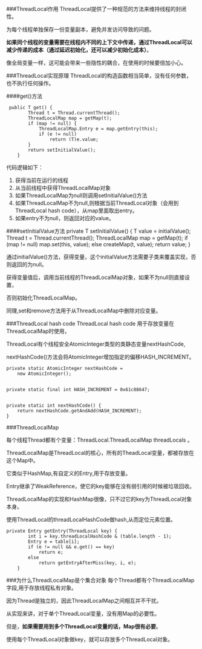###ThreadLocal作用
ThreadLocal提供了一种规范的方法来维持线程的封闭性。

为每个线程单独保存一份变量副本，避免并发访问导致的问题。

**如果同个线程的变量需要在线程内不同的上下文中传递，通过ThreadLocal可以减少传递的成本（通过延迟初始化，还可以减少初始化成本）**。

像全局变量一样，这可能会带来一些隐性的耦合，在使用的时候要倍加小心。

###ThreadLocal实现原理
ThreadLocal的构造函数相当简单，没有任何参数，也不执行任何操作。

####get()方法


	 public T get() {
	        Thread t = Thread.currentThread();
	        ThreadLocalMap map = getMap(t);
	        if (map != null) {
	            ThreadLocalMap.Entry e = map.getEntry(this);
	            if (e != null)
	                return (T)e.value;
	        }
	        return setInitialValue();
	    }

代码逻辑如下：

1.	获得当前在运行的线程
2.	从当前线程中获得ThreadLocalMap对象
3.	如果ThreadLocalMap为null则调用setInitialValue()方法
4.	如果ThreadLocalMap不为null,则根据当前ThreadLocal对象（会用到ThreadLocal hash code），从map里面取出entry。
5.	如果entry不为null，则返回对应的value。


####setInitialValue方法
	 private T setInitialValue() {
	        T value = initialValue();
	        Thread t = Thread.currentThread();
	        ThreadLocalMap map = getMap(t);
	        if (map != null)
	            map.set(this, value);
	        else
	            createMap(t, value);
	        return value;
	    }

通过initialValue()方法，获得变量，这个initialValue方法需要子类来覆盖实现，否则返回的为null。

获得变量值后，调用当前线程的ThreadLocalMap对象，如果不为null则直接设置，

否则初始化ThreadLocalMap。

同理,set和remove方法用于从ThreadLocalMap中删除对应变量。

###ThreadLocal hash code
ThreadLocal hash code 用于存放变量在ThreadLocalMap时使用，

ThreadLocal有个线程安全AtomicInteger类型的类静态变量nextHashCode,

nextHashCode()方法会将AtomicInteger增加指定的偏移HASH_INCREMENT。

	private static AtomicInteger nextHashCode =
        new AtomicInteger();

    
    private static final int HASH_INCREMENT = 0x61c88647;

    
    private static int nextHashCode() {
        return nextHashCode.getAndAdd(HASH_INCREMENT);
    }
    
###ThreadLocalMap

每个线程Thread都有个变量：ThreadLocal.ThreadLocalMap threadLocals 。

ThreadLocalMap是ThreadLocal的核心，所有的TheadLocal变量，都被存放在这个Map中。

它类似于HashMap,有自定义的Entry,用于存放变量。

Entry继承了WeakReference，使它的key能够在没有弱引用的时候被垃圾回收。

ThreadLocalMap的实现和HashMap很像，只不过它的key为ThreadLocal对象本身。

使用ThreadLocal的threadLocalHashCode做hash,从而定位元素位置。

	private Entry getEntry(ThreadLocal key) {
            int i = key.threadLocalHashCode & (table.length - 1);
            Entry e = table[i];
            if (e != null && e.get() == key)
                return e;
            else
                return getEntryAfterMiss(key, i, e);
        }
        
###为什么ThreadLocalMap是个集合对象
每个Thread都有个ThreadLocalMap字段,用于存放线程私有对象。

因为Thread是独立的，因此ThreadLocalMap之间相互并不干扰。

从实现来讲，对于单个ThreadLocal变量，没有用Map的必要性。

但是，**如果需要用到多个ThreadLocal变量的话，Map很有必要**。

使用每个ThreadLocal对象做key，就可以存放多个ThreadLocal对象。